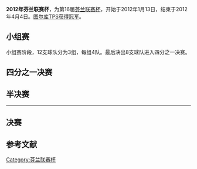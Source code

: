 **2012年芬兰联赛杯**，为第16届[芬兰联赛杯](https://zh.wikipedia.org/wiki/芬兰联赛杯 "wikilink")，开始于2012年1月13日，结束于2012年4月4日。[图尔库TPS获得冠军](https://zh.wikipedia.org/wiki/图尔库TPS "wikilink")。

## 小组赛

小组赛阶段，12支球队分为3组，每组4队。最后决出8支球队进入四分之一决赛。

## 四分之一决赛

## 半决赛

-----

## 决赛

## 参考文献

[Category:芬兰联赛杯](https://zh.wikipedia.org/wiki/Category:芬兰联赛杯 "wikilink")
